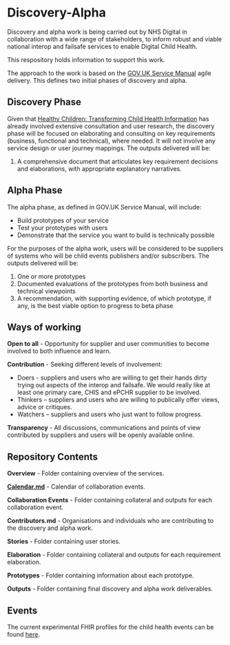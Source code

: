 # Discovery-Alpha
Discovery and alpha work is being carried out by NHS Digital in collaboration with a wide range of stakeholders, to inform robust and viable national interop and failsafe services to enable Digital Child Health.

This respository holds information to support this work.

The approach to the work is based on the <a href="https://www.gov.uk/service-manual" target="_blank">GOV.UK Service Manual</a> agile delivery. This defines two initial phases of discovery and alpha.

## Discovery Phase
Given that <a href="https://www.england.nhs.uk/wp-content/uploads/2016/11/healthy-children-transforming-child-health-info.pdf" target="_blank">Healthy Children: Transforming Child Health Information</a> has already involved extensive consultation and user research, the discovery phase will be focused on elaborating and consulting on key requirements (business, functional and technical), where needed. It will not involve any service design or user journey mappings.
The outputs delivered will be:

1. A comprehensive document that articulates key requirement decisions and elaborations, with appropriate explanatory narratives.

## Alpha Phase
The alpha phase, as defined in GOV.UK Service Manual, will include:

*	Build prototypes of your service
*	Test your prototypes with users
*	Demonstrate that the service you want to build is technically possible

For the purposes of the alpha work, users will be considered to be suppliers of systems who will be child events publishers and/or subscribers.
The outputs delivered will be:

1.	One or more prototypes
2.	Documented evaluations of the prototypes from both business and technical viewpoints
3.	A recommendation, with supporting evidence, of which prototype, if any, is the best viable option to progress to beta phase

## Ways of working
**Open to all** - Opportunity for supplier and user communities to become involved to both influence and learn.

**Contribution** - Seeking different levels of involvement:

* Doers -  suppliers and users who are willing to get their hands dirty trying out aspects of the interop and failsafe. We would really like at least one primary care, CHIS and ePCHR supplier to be involved.
* Thinkers – suppliers and users who are willing to publically offer views, advice or critiques.
* Watchers – suppliers and users who just want to follow progress.

**Transparency** - All discussions, communications and points of view contributed by suppliers and users will be openly available online.

## Repository Contents

**Overview** - Folder containing overview of the services.

[**Calendar.md**](https://github.com/DigitalChildHealth/Discovery-Alpha/blob/master/Calendar.md) - Calendar of collaboration events.

**Collaboration Events** - Folder containing collateral and outputs for each collaboration event.

**Contributors.md** - Organisations and individuals who are contributing to the discovery and alpha work.

**Stories** - Folder containing user stories.

**Elaboration** - Folder containing collateral and outputs for each requirement elaboration.

**Prototypes** - Folder containing information about each prototype.

**Outputs** - Folder containing final discovery and alpha work deliverables.

## Events
The current experimental FHIR profiles for the child health events can be found <a href="https://nhsconnect.github.io/Digital-Child-Health/Generated/Chapter.1.About/index.html" target="_blank">here</a>.
